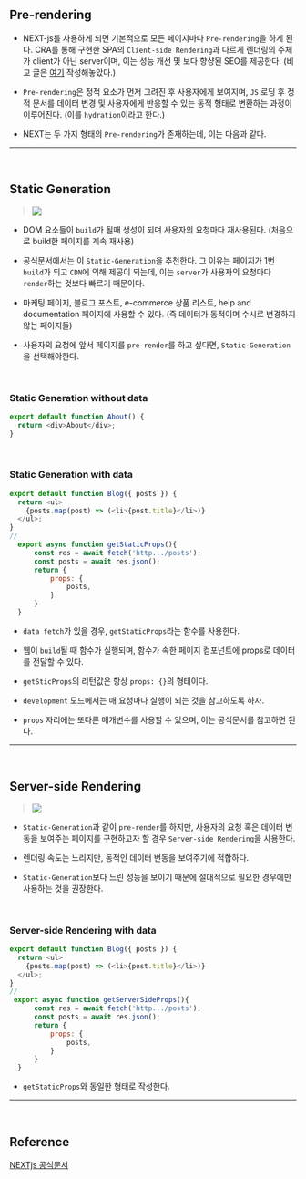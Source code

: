 ## Pre-rendering

- NEXT-js를 사용하게 되면 기본적으로 모든 페이지마다 `Pre-rendering`을 하게 된다. CRA를 통해 구현한 SPA의 `Client-side Rendering`과 다르게 렌더링의 주체가 client가 아닌 server이며, 이는 성능 개선 및 보다 향샹된 SEO를 제공한다. (비교 글은 [여기](https://velog.io/@dydalsdl1414/TIL-43) 작성해놓았다.)

- `Pre-rendering`은 정적 요소가 먼저 그려진 후 사용자에게 보여지며, `JS` 로딩 후 정적 문서를 데이터 변경 및 사용자에게 반응할 수 있는 동적 형태로 변환하는 과정이 이루어진다. (이를 `hydration`이라고 한다.)

- NEXT는 두 가지 형태의 `Pre-rendering`가 존재하는데, 이는 다음과 같다.

---

<br/>

## Static Generation

> ![](https://nextjs.org/static/images/learn/data-fetching/static-generation.png)

- DOM 요소들이 `build`가 될때 생성이 되며 사용자의 요청마다 재사용된다. (처음으로 build한 페이지를 계속 재사용)

- 공식문서에서는 이 `Static-Generation`을 추천한다. 그 이유는 페이지가 1번 `build`가 되고 `CDN`에 의해 제공이 되는데, 이는 `server`가 사용자의 요청마다 `render`하는 것보다 빠르기 때문이다.

- 마케팅 페이지, 블로그 포스트, e-commerce 상품 리스트, help and documentation 페이지에 사용할 수 있다. (즉 데이터가 동적이며 수시로 변경하지 않는 페이지들)

- 사용자의 요청에 앞서 페이지를 `pre-render`를 하고 싶다면, `Static-Generation`을 선택해야한다.

<br/>

### Static Generation without data

>

```javascript
export default function About() {
  return <div>About</div>;
}
```

<br/>

### Static Generation with data

>

```javascript
export default function Blog({ posts }) {
  return <ul>
    {posts.map(post) => (<li>{post.title}</li>)}
  </ul>;
}
//
  export async function getStaticProps(){
      const res = await fetch('http.../posts');
      const posts = await res.json();
      return {
          props: {
              posts,
          }
      }
  }
```

- `data fetch`가 있을 경우, `getStaticProps`라는 함수를 사용한다.

- 웹이 `build`될 때 함수가 실행되며, 함수가 속한 페이지 컴포넌트에 props로 데이터를 전달할 수 있다.
- `getSticProps`의 리턴값은 항상 `props: {}`의 형태이다.
- `development` 모드에서는 매 요청마다 실행이 되는 것을 참고하도록 하자.
- `props` 자리에는 또다른 매개변수를 사용할 수 있으며, 이는 공식문서를 참고하면 된다.

---

<br/>

## Server-side Rendering

> ![](https://nextjs.org/static/images/learn/data-fetching/server-side-rendering.png)

- `Static-Generation`과 같이 `pre-render`를 하지만, 사용자의 요청 혹은 데이터 변동을 보여주는 페이지를 구현하고자 할 경우 `Server-side Rendering`을 사용한다.

- 렌더링 속도는 느리지만, 동적인 데이터 변동을 보여주기에 적합하다.

- `Static-Generation`보다 느린 성능을 보이기 때문에 절대적으로 필요한 경우에만 사용하는 것을 권장한다.

<br/>

### Server-side Rendering with data

>

```javascript
export default function Blog({ posts }) {
  return <ul>
    {posts.map(post) => (<li>{post.title}</li>)}
  </ul>;
}
//
 export async function getServerSideProps(){
      const res = await fetch('http.../posts');
      const posts = await res.json();
      return {
          props: {
              posts,
          }
      }
  }
```

- `getStaticProps`와 동일한 형태로 작성한다.

---

<br/>

## Reference

[NEXTjs 공식문서](https://nextjs.org/docs/basic-features/pages)
